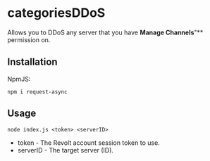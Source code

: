 # categoriesDDoS
Allows you to DDoS any server that you have **Manage Channels**"** permission on.

## Installation
NpmJS:
```
npm i request-async
```

## Usage
```
node index.js <token> <serverID>
```

- token - The Revolt account session token to use.
- serverID - The target server (ID).